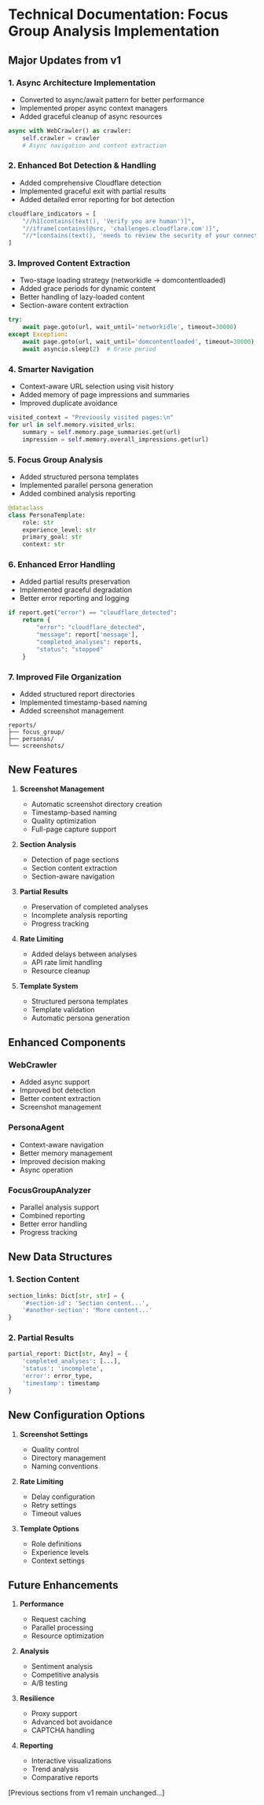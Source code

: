 # Technical Documentation: Focus Group Analysis Implementation

## Major Updates from v1

### 1. Async Architecture Implementation
- Converted to async/await pattern for better performance
- Implemented proper async context managers
- Added graceful cleanup of async resources
```python
async with WebCrawler() as crawler:
    self.crawler = crawler
    # Async navigation and content extraction
```

### 2. Enhanced Bot Detection & Handling
- Added comprehensive Cloudflare detection
- Implemented graceful exit with partial results
- Added detailed error reporting for bot detection
```python
cloudflare_indicators = [
    "//h1[contains(text(), 'Verify you are human')]",
    "//iframe[contains(@src, 'challenges.cloudflare.com')]",
    "//*[contains(text(), 'needs to review the security of your connection')]"
]
```

### 3. Improved Content Extraction
- Two-stage loading strategy (networkidle → domcontentloaded)
- Added grace periods for dynamic content
- Better handling of lazy-loaded content
- Section-aware content extraction
```python
try:
    await page.goto(url, wait_until='networkidle', timeout=30000)
except Exception:
    await page.goto(url, wait_until='domcontentloaded', timeout=30000)
    await asyncio.sleep(2)  # Grace period
```

### 4. Smarter Navigation
- Context-aware URL selection using visit history
- Added memory of page impressions and summaries
- Improved duplicate avoidance
```python
visited_context = "Previously visited pages:\n"
for url in self.memory.visited_urls:
    summary = self.memory.page_summaries.get(url)
    impression = self.memory.overall_impressions.get(url)
```

### 5. Focus Group Analysis
- Added structured persona templates
- Implemented parallel persona generation
- Added combined analysis reporting
```python
@dataclass
class PersonaTemplate:
    role: str
    experience_level: str
    primary_goal: str
    context: str
```

### 6. Enhanced Error Handling
- Added partial results preservation
- Implemented graceful degradation
- Better error reporting and logging
```python
if report.get("error") == "cloudflare_detected":
    return {
        "error": "cloudflare_detected",
        "message": report['message'],
        "completed_analyses": reports,
        "status": "stopped"
    }
```

### 7. Improved File Organization
- Added structured report directories
- Implemented timestamp-based naming
- Added screenshot management
```
reports/
├── focus_group/
├── personas/
└── screenshots/
```

## New Features

1. **Screenshot Management**
   - Automatic screenshot directory creation
   - Timestamp-based naming
   - Quality optimization
   - Full-page capture support

2. **Section Analysis**
   - Detection of page sections
   - Section content extraction
   - Section-aware navigation

3. **Partial Results**
   - Preservation of completed analyses
   - Incomplete analysis reporting
   - Progress tracking

4. **Rate Limiting**
   - Added delays between analyses
   - API rate limit handling
   - Resource cleanup

5. **Template System**
   - Structured persona templates
   - Template validation
   - Automatic persona generation

## Enhanced Components

### WebCrawler
- Added async support
- Improved bot detection
- Better content extraction
- Screenshot management

### PersonaAgent
- Context-aware navigation
- Better memory management
- Improved decision making
- Async operation

### FocusGroupAnalyzer
- Parallel analysis support
- Combined reporting
- Better error handling
- Progress tracking

## New Data Structures

### 1. Section Content
```python
section_links: Dict[str, str] = {
    '#section-id': 'Section content...',
    '#another-section': 'More content...'
}
```

### 2. Partial Results
```python
partial_report: Dict[str, Any] = {
    'completed_analyses': [...],
    'status': 'incomplete',
    'error': error_type,
    'timestamp': timestamp
}
```

## New Configuration Options

1. **Screenshot Settings**
   - Quality control
   - Directory management
   - Naming conventions

2. **Rate Limiting**
   - Delay configuration
   - Retry settings
   - Timeout values

3. **Template Options**
   - Role definitions
   - Experience levels
   - Context settings

## Future Enhancements

1. **Performance**
   - Request caching
   - Parallel processing
   - Resource optimization

2. **Analysis**
   - Sentiment analysis
   - Competitive analysis
   - A/B testing

3. **Resilience**
   - Proxy support
   - Advanced bot avoidance
   - CAPTCHA handling

4. **Reporting**
   - Interactive visualizations
   - Trend analysis
   - Comparative reports

[Previous sections from v1 remain unchanged...] 
